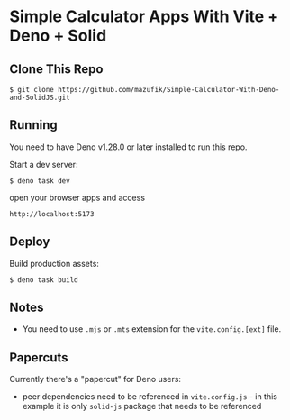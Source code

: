 # Simple Calculator Apps With Vite + Deno + Solid

## Clone This Repo

```
$ git clone https://github.com/mazufik/Simple-Calculator-With-Deno-and-SolidJS.git
```

## Running

You need to have Deno v1.28.0 or later installed to run this repo.

Start a dev server:

```
$ deno task dev
```

open your browser apps and access

```
http://localhost:5173
```

## Deploy

Build production assets:

```
$ deno task build
```

## Notes

- You need to use `.mjs` or `.mts` extension for the `vite.config.[ext]` file.

## Papercuts

Currently there's a "papercut" for Deno users:

- peer dependencies need to be referenced in `vite.config.js` - in this example
  it is only `solid-js` package that needs to be referenced
